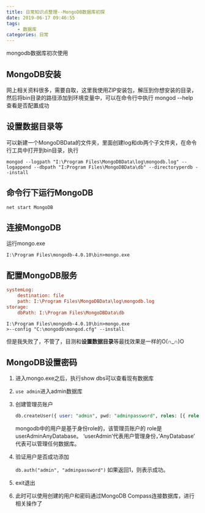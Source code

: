 ```yaml
---
title: 日常知识点整理--MongoDB数据库初探
date: 2019-06-17 09:46:55
tags:
    - 数据库
categories: 日常
---
```


mongodb数据库初次使用

<!--more-->

## MongoDB安装

网上相关资料很多，需要自取，这里我使用ZIP安装包，解压到你想安装的目录，然后将bin目录的路径添加到环境变量中，可以在命令行中执行 mongod --help 查看是否配置成功

## 设置数据目录等

可以新建一个MongoDBData的文件夹，里面创建log和db两个子文件夹，在命令行工具中打开到bin目录，执行

```
mongod --logpath "I:\Program Files\MongoDBData\log\mongodb.log" --logappend --dbpath "I:Program Files\MongoDBData\db" --directoryperdb --install
```

## 命令行下运行MongoDB 

```
net start MongoDB
```

## 连接MongoDB

运行mongo.exe

```
I:\Program Files\mongodb-4.0.10\bin>mongo.exe
```

## 配置MongoDB服务

```cfg
systemLog:
    destination: file
    path: I:\Program Files\MongoDBData\log\mongodb.log
storage:
    dbPath: I:\Program Files\MongoDBData\db
```

```
I:\Program Files\mongodb-4.0.10\bin>mongo.exe
>--config "C:\mongodb\mongod.cfg" --install
```

但是我失败了，不管了，目测和**设置数据目录**等最找效果是一样的O(∩_∩)O

## MongoDB设置密码

1. 进入mongo.exe之后，执行show dbs可以查看现有数据库

2. `use admin`进入admin数据库

3. 创建管理员账户

   ```sql
   db.createUser({ user: "admin", pwd: "adminpassword", roles: [{ role: "userAdminAnyDatabase", db: "admin" }] })
   ```

   mongodb中的用户是基于身份role的，该管理员账户的 role是 userAdminAnyDatabase。 ‘userAdmin’代表用户管理身份，’AnyDatabase’ 代表可以管理任何数据库。

4. 验证用户是否成功添加

   `db.auth("admin", "adminpassword")` 如果返回1，则表示成功。

5. exit退出

6. 此时可以使用创建的用户和密码通过MongoDB Compass连接数据库，进行相关操作了

   



